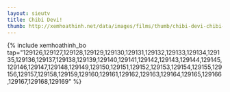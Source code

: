 ```yaml
---
layout: sieutv
title: Chibi Devi!
thumb: http://xemhoathinh.net/data/images/films/thumb/chibi-devi-chibi-devi-2011.jpg
---
```

{% include xemhoathinh_bo tap="129126,129127,129128,129129,129130,129131,129132,129133,129134,129135,129136,129137,129138,129139,129140,129141,129142,129143,129144,129145,129146,129147,129148,129149,129150,129151,129152,129153,129154,129155,129156,129157,129158,129159,129160,129161,129162,129163,129164,129165,129166,129167,129168,129169" %} 
